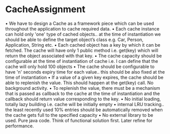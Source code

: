 # CacheAssignment
•	We have to design a Cache as a framework piece which can be used throughout the application to cache required data.
•	Each cache instance can hold only 'one' type of cached objects.. at the time of instantiation we should be able to define the target object’s class e.g. Car, Person, Application, String etc.
•	Each cached object has a key by which it can be fetched. The cache will have only 1 public method i.e. get(key) which will return the object associated with that key.
•	The cache capacity should be configurable at the time of instantiation of cache i.e. I can define that the cache will only hold 100 objects
•	The cache should be configurable to have 'n' seconds expiry time for each value.. this should be also fixed at the time of instantiation
•	If a value of a given key expires, the cache should be able to replenish the value. This should happen at the get(key) call. No background activity.
•	To replenish the value, there must be a mechanism that is passed as callback to the cache at the time of instantiation and the callback should return value corresponding to the key.
•	No initial loading, totally lazy building i.e. cache will be initially empty
•	internal LRU tracking.. the least recently used 10% entries should be automatically removed when the cache gets full to the specified capacity
•	No external library to be used. Pure java code. Think of functional solution first. Later refine for performance.

